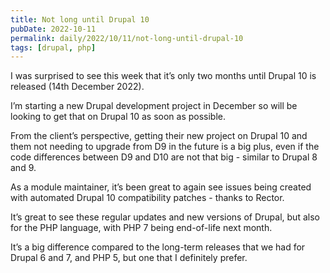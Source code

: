 ```yaml
---
title: Not long until Drupal 10
pubDate: 2022-10-11
permalink: daily/2022/10/11/not-long-until-drupal-10
tags: [drupal, php]
---
```


I was surprised to see this week that it’s only two months until Drupal 10 is released (14th December 2022).

I’m starting a new Drupal development project in December so will be looking to get that on Drupal 10 as soon as possible.

From the client’s perspective, getting their new project on Drupal 10 and them not needing to upgrade from D9 in the future is a big plus, even if the code differences between D9 and D10 are not that big - similar to Drupal 8 and 9.

As a module maintainer, it’s been great to again see issues being created with automated Drupal 10 compatibility patches - thanks to Rector.

It’s great to see these regular updates and new versions of Drupal, but also for the PHP language, with PHP 7 being end-of-life next month.

It’s a big difference compared to the long-term releases that we had for Drupal 6 and 7, and PHP 5, but one that I definitely prefer.
